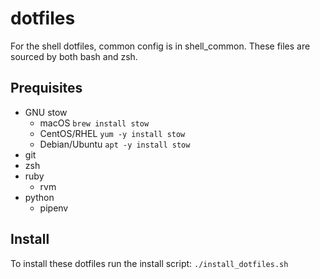 # dotfiles
For the shell dotfiles, common config is in shell_common.  These files are sourced by both bash and zsh.
## Prequisites
* GNU stow
    * macOS
    ```brew install stow```
    * CentOS/RHEL
    ```yum -y install stow```
    * Debian/Ubuntu
    ```apt -y install stow```
* git
* zsh
* ruby
    * rvm
* python
    * pipenv

## Install
To install these dotfiles run the install script:
```./install_dotfiles.sh```
